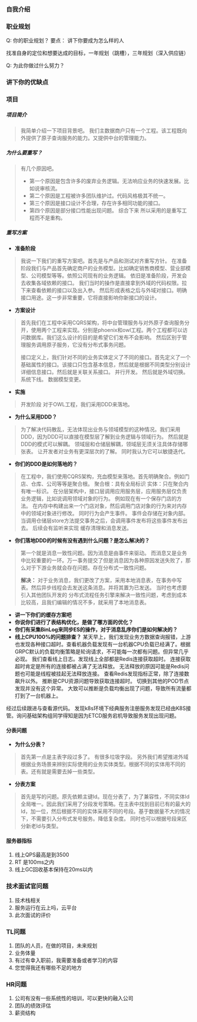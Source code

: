 ### 自我介绍

### 职业规划

Q: 你的职业规划？
要点： 讲下你要成为怎么样的人

找准自身的定位和想要达成的目标，一年规划（跳槽），三年规划（深入供应链）

Q: 为此你做过什么努力？



### 讲下你的优缺点

### 项目

##### 项目简介

> 我简单介绍一下项目背景吧。 我们主数据商户只有一个工程。该工程既向外提供了原子查询服务的能力。又提供中台的管理能力。

##### 为什么要重写？

> 有几个原因吧。
>
> - 第一个原因是包含许多的废弃业务逻辑。无法响应业务的快速发展。比如说审核流。
> - 第二个原因是工程被许多团队维护过。代码风格极其不统一。
> - 第三个原因是接口设计不合理，存在许多相同功能的接口。
> - 第四个原因是部分接口性能出现问题。
>   综合下来 所以采用的是重写工程而不是重构。

##### 重写方案

- **准备阶段**

> 我说一下我们的重写方案吧。首先是与产品和测试对齐重写方针。
> 在准备阶段我们与产品首先确定商户的业务模型。比如确定销售商模型、营业部模型、公司模型等等。依照公司现有的业务逻辑。
> 依旧是准备阶段，开发会去收集各域依赖的接口。 我们当时的操作是直接拿到外域的代码权限。拉下来查看依赖的接口以及出入参。 然后形成表格之后与外域对接口。明确接口用途。这一步非常重要，它将直接影响你新接口的设计。

- **方案设计**

> 首先我们在工程中采用CQRS架构，将中台管理服务与对外原子查询服务分开，使用两个工程来实现。分别是phoenix和owl工程。两个工程都可以访问数据库。我们这么设计的目的是希望它们发布不会影响。 然后区别于管理服务调用原子服务，它没有分布式事务问题。
>
> 接口定义上，我们针对不同的业务实体定义了不同的接口。首先定义了一个基础属性的接口。该接口只包含基本信息，然后就是根据不同类型分别设计详细信息接口。然后就是关联关系接口。
> 并行开发。
> 然后就是外域切换。
> 系统下线。
> 数据模型变更。

- **实施**

> 开发阶段
> 对于OWL工程，我们采用DDD来落地。

- **为什么采用DDD？**

> 为了解决代码散乱，无法体现出业务与领域模型的这种情况。我们采用DDD，因为DDD可以直接在模型层了解到业务逻辑与领域行为。 然后就是DDD的模式可以解耦。 领域层和仓储层解耦，领域层无须关注具体存储哪张表。 让开发者对业务有更深层次的了解。 同时我认为它可以敏捷迭代。

- **你们的DDD是如何落地的？**

> 在工程中，我们使用CQRS架构，充血模型来落地。首先明确聚合。例如门店、仓库、公司等等是聚合根。 聚合根：具有全局标识 实体：只在聚合内有唯一标识。
> 在分层架构中，接口层调用应用服务层，应用服务层仅负责业务逻辑，比如说调用领域对象的行为。 例如现在有一个保存门店的方法。 在内存中构建出来一个门店对象，然后调用门店对象的行为来对内存中的领域对象进行修改。 同时行为会产生事件。 事件会存储在对象内部。当调用仓储层store方法提交事务之后，会调用事件发布将这些事件发布出去。 后续会有监听来实现 缓存清理和消息发送。

- **你们落地DDD的时候有没有遇到什么问题？是怎么解决的？**

> 第一个就是消息一致性问题。因为消息是由事件来驱动。 而消息又是业务中比较重要的一环。万一事务提交了但是消息因为各种原因发送失败了，那么对于下游业务就会存在问题。存在分布式一致性问题。
>
> **解决：**
> 对于业务消息，我们更改了方案，采用本地消息表，在事务中写表。然后异步线程会去发送这条消息。并将其置为已发送。 当时也考虑要引入其他团队开发的 分布式流程任务引擎来解决一致性问题，考虑到成本比较高，且我们编辑的情况不多，就采用了本地消息表。

- **讲一下你们的缓存方案吧**
- **你说你们进行了表结构优化，是做了哪方面的优化？**
- **你们有采集BinLog来同步ES的操作，对于消息乱序你们是如何解决的？**
- **线上CPU100%的问题排查？**
  某天早上，我们发现业务方数据查询报错，上游也发现各种接口超时。查看机器负载发现有一台机器CPU负载已经满了。根据GRPC默认的负载均衡策略是轮询请求，不可能每一次都有问题。但异常几乎必现。 我们查看线上日志。发现线上全部都是Redis连接获取超时。 连接获取超时肯定是所有的连接都被占满了无法释放。 无法释放的原因可能是Redis问题也可能是线程被挂起无法释放连接。 查看Redis发现指标正常，除了连接数飙升以外。 推断是CPU资源问题导致获取连接超时。 切换到其他的POD节点发现并没有这个异常。 大致可以推断是负载均衡出现了问题，导致所有流量都打到了一台机器上。

经过后续跟进与查看源代码。 发现k8s环境下经典服务注册服务发现已经由K8S接管。询问基础架构组同学得知是因为ETCD服务宕机导致服务发现出现问题。

#### 分表问题

- **为什么分表？**

> 首先第一点是主表字段过多了。 有很多垃圾字段。
> 另外我们希望推进外域根据业务场景来辨别实际使用的业务实体类型。根据不同的实体用不同的表。还有就是需要去掉一些类型。

- **分表方案**

> 首先是写的问题。原先依赖主键Id。现在分表了，为了兼容性，不同实体Id全局唯一。因此我们采用了分段发号策略。在主表中找到目前已有的最大的Id，加一位，然后根据不同的实体采用不同的号段。基于数据量不大的情况下，不需要引入分布式发号服务。降低复杂度。
> 同时也可以根据号段来区分新老Id与类型。

#### **服务器指标**

1. 线上QPS最高是到3500
2. RT 是100ms之内
3. 线上GC回收基本保持在20ms以内



### 技术面试官问题

1. 技术栈相关
2. 服务运行在云上吗，云平台
3. 此次面试的评价

### TL问题

1. 团队的人员，在做的项目，未来规划
2. 业务体量
3. 有过有幸入职前，我需要准备或者学习的内容
4. 您觉得我还有哪些不足的地方

### HR问题

1. 公司有没有一些系统性的培训，可以更快的融入公司
2. 团队的绩效评估
4. 薪资结构

